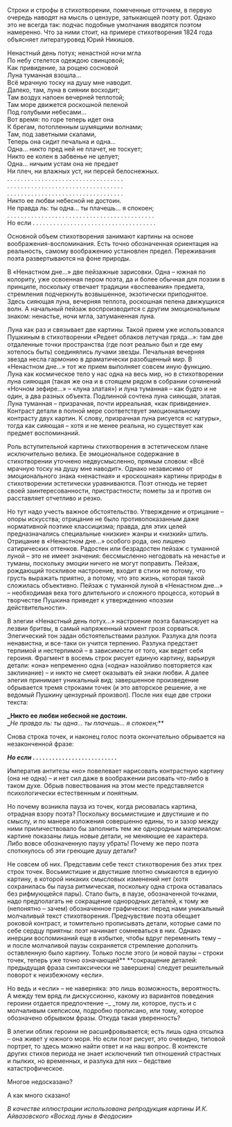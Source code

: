 Строки и строфы в стихотворении, помеченные отточием, в первую очередь наводят на мысль о цензуре, затыкающей поэту рот. Однако это не всегда так: подчас подобные умолчания вводятся поэтом намеренно. Что за ними стоит, на примере стихотворения 1824 года объясняет литературовед Юрий Никишов.  


Ненастный день потух; ненастной ночи мгла  
По небу стелется одеждою свинцовой;  
Как привидение, за рощею сосновой  
Луна туманная взошла…  
Всё мрачную тоску на душу мне наводит.  
Далеко, там, луна в сиянии восходит;  
Там воздух напоен вечерней теплотой;  
Там море движется роскошной пеленой  
Под голубыми небесами...  
Вот время: по горе теперь идет она  
К брегам, потопленным шумящими волнами;  
Там, под заветными скалами,  
Теперь она сидит печальна и одна…  
Одна… никто пред ней не плачет, не тоскует;  
Никто ее колен в забвенье не целует;  
Одна… ничьим устам она не предает  
Ни плеч, ни влажных уст, ни персей белоснежных.  
. . . . . . . . . . . . . . . . . . . . . . . . . . . . . . . . . .  
. . . . . . . . . . . . . . . . . . . . . . . . . . . . . . . . . .  
. . . . . . . . . . . . . . . . . . . . . . . . . . . . . . . . . .  
Никто ее любви небесной не достоин.  
Не правда ль: ты одна… ты плачешь… я спокоен;  
. . . . . . . . . . . . . . . . . . . . . . . . . . . . . . . . . . . . . . . . . . .  
Но если . . . . . . . . . . . . . . . . . . . . . . . . . . . . . . . . . . . .

  


Основной объем стихотворения занимают картины на основе воображения-воспоминания. Есть точно обозначенная ориентация на реальность, самому воображению установлен предел. Переживания поэта развертываются на фоне природы.

В «Ненастном дне…» две пейзажные зарисовки. Одна – южная по колориту, уже освоенная пером поэта, да и более обычная для поэзии в принципе, поскольку отвечает традиции «воспевания» предмета, стремления подчеркнуть возвышенное, экзотически приподнятое. Здесь сияющая луна, вечерняя теплота, роскошная пелена движущихся волн. А начальный пейзаж воспроизводится с другим эмоциональным знаком: ненастье, ночи мгла, затуманенная луна.

Луна как раз и связывает две картины. Такой прием уже использовался Пушкиным в стихотворении «Редеет облаков летучая гряда...»: там две отдаленные точки пространства (где поэт реально был и где ему хотелось быть) соединялись лучами звезды. Печальная вечерняя звезда несла гармонию в драматически разобщенный мир. В «Ненастном дне…» тот же прием выполняет совсем иную функцию. Луна как космическое тело у нас одна на весь мир, но в стихотворении луна сияющая (такая же она и в стоящем рядом в собрании сочинений «Ночном зефире...» – «луна златая») и луна туманная – как будто и не один, а два разных объекта. Подлинной сочтена луна сияющая, златая. Луна туманная – призрачная, почти ирреальная, «как привидение». Контраст детали в полной мере соответствует эмоциональному контрасту двух картин. К слову, призрачная луна рисуется «с натуры», тогда как сияющая – хотя и не менее реальна, но существует как предмет воспоминаний.

Роль вступительной картины стихотворения в эстетическом плане исключительно велика. Ее эмоциональное содержание в стихотворении уточнено недвусмысленно, прямым словом: «Всё мрачную тоску на душу мне наводит». Однако независимо от эмоционального знака «ненастная» и «роскошная» картины природы в стихотворении эстетически уравниваются. Поэт отнюдь не теряет своей заинтересованности, пристрастности; пометы за и против он расставляет отчетливо и резко. 

Но тут надо учесть важное обстоятельство. Утверждение и отрицание – опоры искусства; отрицание не было противопоказанным даже нормативной поэтике классицизма; правда, для этих целей предназначались специальные «низкие» жанры и «низкий» штиль. Отрицание в «Ненастном дне…» особого рода, оно лишено сатирических оттенков. Радостен или безрадостен пейзаж с туманной луной – это не имеет значения: бессмысленно негодовать на ненастье и туманы, поскольку эмоции ничего не могут поправить. Пейзаж, рождающий тоскливое настроение, входит в стихи не потому, что грусть выражать приятно, а потому, что это жизнь, которая такой сложилась объективно. Пейзаж с туманной луной в «Ненастном дне...» – необходимая веха того длительного и сложного процесса, который в творчестве Пушкина приведет к утверждению «поэзии действительности».

В элегии «Ненастный день потух…» настроение поэта балансирует на лезвии бритвы, в самый напряженный момент грозя сорваться. Элегический тон задан обстоятельствами разлуки. Разлука для поэта ненавистна, и все-таки он учится терпению. Разлука предстает терпимой и нестерпимой – в зависимости от того, как ведет себя героиня. Фрагмент в восемь строк рисует единую картину, варьируя детали: «она» непременно одна («одна» назойливо повторяется как заклинание) – и никто не смеет оказывать ей знаки любви. А далее элегия принимает уникальный вид: завершенное произведение обрывается тремя строками точек (и это авторское решение, а не ведомый Пушкину цензурный произвол). После них еще две строки текста:

**_Никто ее любви небесной не достоин.  
_**_Не правда ль: ты одна… ты плачешь… я спокоен;_**

Снова строка точек, и наконец голос поэта окончательно обрывается на незаконченной фразе:

**_Но если . . . . . . . . . . . . . . . . . . . . . . . . . ._**

Императив антитезы «но» повелевает нарисовать контрастную картину (она не одна) – и нет сил даже в воображении рисовать что-либо в таком духе. Обрыв повествования на этом месте представляется психологически естественным и понятным. 

Но почему возникла пауза из точек, когда рисовалась картина, отрадная взору поэта? Поскольку восьмистишие и двустишие и по смыслу, и по манере изложения совершенно едины, то и зазор между ними приличествовало бы заполнить тем же однородным материалом: картине показаны лишь новые детали, не меняющие ее характера. Либо вовсе обозначенную паузу убрать! Почему же перо поэта споткнулось об эти греющие душу детали?

Не совсем об них. Представим себе текст стихотворения без этих трех строк точек. Восьмистишие и двустишие плотно смыкаются в единую картину, в которой никаких смысловых изменений нет (хотя сохранилась бы пауза ритмическая, поскольку одна строка оставалась без рифмующейся пары). Стало быть, в паузе, обозначенной точками, надо предполагать не сокращение однородных деталей, к тому же (непонятно – зачем) обозначенное графически: перед нами уникальный молчаливый текст стихотворения. Предчувствие поэта обещает роковой контраст, и томительно прописывать детали, которые сами по себе сердцу приятны: поэт начинает сомневаться в них. Однако инерции воспоминаний еще в избытке, чтобы вдруг переменить тему – и после молчаливой паузы сохраняется стремление дополнить оставленную было картину. Только после этого (и новой паузы – строки точек, теперь уже точно означающей** **сокращение деталей: предыдущая фраза синтаксически не завершена) следует решительный поворот к неизбежному «если».

Но ведь и «если» – не наверняка: это лишь возможность, вероятность. А между тем вряд ли дискуссионно, какому из вариантов поведения героини отдается предпочтение –_ _тому ли, которое, пусть и с молчаливым скепсисом, подробно прописано, или тому, которое обозначено обрывком фразы. Откуда такая уверенность?

В элегии облик героини не расшифровывается; есть лишь одна отсылка – она живет у южного моря. Но если поэт рисует, это очевидно, типовой портрет, то здесь можно найти ответ и на наш вопрос. В контексте других стихов периода не знает исключений тип отношений страстных и пылких, но временных, и разлука для них – бедствие катастрофическое.

Многое недосказано?

А как много сказано!

_В качестве иллюстрации использована репродукция картины И.К. Айвазовского «Восход луны в Феодосии»_
